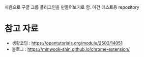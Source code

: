 처음으로 구글 크롬 플러그인을 만들어보기로 함. 이건 테스트용 repository 


# 참고 자료

- 생활코딩 : https://opentutorials.org/module/2503/14051
- 블로그 : https://minwook-shin.github.io/chrome-extension/